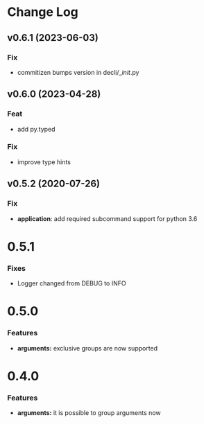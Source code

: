 # Change Log

## v0.6.1 (2023-06-03)

### Fix

- commitizen bumps version in decli/__init_.py

## v0.6.0 (2023-04-28)

### Feat

- add py.typed

### Fix

- improve type hints

## v0.5.2 (2020-07-26)

### Fix

- **application**: add required subcommand support for python 3.6

# 0.5.1

### Fixes

* Logger changed from DEBUG to INFO

# 0.5.0

### Features

* **arguments:** exclusive groups are now supported

# 0.4.0

### Features

* **arguments:** it is possible to group arguments now
